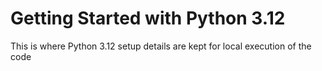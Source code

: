 # Getting Started with Python 3.12

This is where Python 3.12 setup details are kept for local execution of the code
